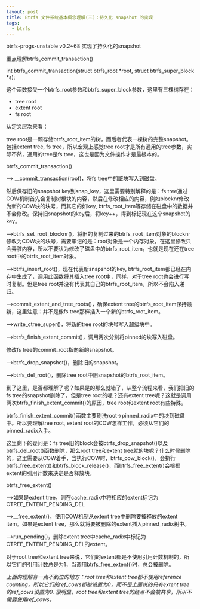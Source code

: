 ```yaml
---
layout: post
title: Btrfs 文件系统基本概念理解(三)：持久化 snapshot 的实现
tags:
  - btrfs
---
```


btrfs-progs-unstable v0.2~68 实现了持久化的snapshot

重点理解btrfs_commit_transaction()

int btrfs_commit_transaction(struct btrfs_root *root, struct btrfs_super_block *s);

这个函数接受一个btrfs_root参数和btrfs_super_block参数，这里有三棵树存在：
- tree root
- extent root
- fs root

从定义层次来看：

tree root是一颗存储btrfs_root_item的树，而后者代表一棵树的完整snapshot。包括extent tree, fs tree，所以宏观上感觉tree root才是所有通用的tree参数，实际不然，通用的tree是fs tree，这也是因为文件操作才是最根本的。

btrfs_commit_transaction()

--> __commit_transaction(root)，将fs tree中的脏块写入到磁盘。

然后保存旧的snapshot key到snap_key，这里需要特别解释的是：fs tree通过COW机制首先会复制树根块的内容，然后在修改相应的内容，例如blocknr修改为新的COW块的块号，而其它的如key, btrfs_root_item等存储在磁盘中的数据并不会修改。保持旧snapshot的key后，将key++，得到标记现在这个snapshot的key。

-->btrfs_set_root_blocknr()，将旧的复制过来的btrfs_root_item对象的blocknr修改为COW块的块号，需要牢记的是：root对象是一个内存对象，在这里修改只会弄脏内存，所以不要认为修改了磁盘中的btrfs_root_item，也就是现在还在tree root中的btrfs_root_item对象。

-->btrfs_insert_root()，现在代表新snapshot的key, btrfs_root_item都已经在内存中生成了，调用此函数将其插入tree root中，同样，对于tree root也会进行写时复制。但是tree root并没有代表其自己的btrfs_root_item，所以不会陷入递归。

-->commit_extent_and_tree_roots()，确保extent tree的btrfs_root_item保持最新，这里注意：并不是像fs tree那样插入一个新的btrfs_root_item。

-->write_ctree_super()，将新的tree root的块号写入超级块中。

-->btrfs_finish_extent_commit()，调用两次分别将pinned的块写入磁盘。

修改fs tree的commit_root指向新的snapshot。

-->btrfs_drop_snapshot()，删除旧的snapshot。

-->btrfs_del_root()，删除tree root中旧snapshot的btrfs_root_item。

到了这里，是否都理解了呢？如果是的那么就错了，从整个流程来看，我们把旧的fs tree的snapshot删除了，但是tree root的呢？还有extent tree呢？这就是调用两次btrfs_finish_extent_commit()的原因，tree root和extent root有些特殊。

btrfs_finish_extent_commit()函数主要刷洗root->pinned_radix中的块到磁盘中。所以要理解tree root, extent root的COW怎样工作，必须从它们的pinned_radix入手。

这里剩下的疑问是：fs tree旧的block会被btrfs_drop_snapshot()以及btrfs_del_root()函数删除，那么root tree和extent tree就的块呢？什么时候删除的，这里需要从COW着手，当执行COW时，btrfs_cow_block()，会执行btrfs_free_extent()和btrfs_block_release()，而btrfs_free_extent()会根据extent的引用计数来决定是否释放块，

btrfs_free_extent()

-->如果是extent tree，则在cache_radix中将相应的extent标记为CTREE_ENTENT_PENDING_DEL

-->__free_extent()，使用COW机制从extent tree中删除要被释放的extent item。如果是extent tree，那么就将要被删除的extent插入pinned_radix树中。

-->run_pending()，删除extent tree中cache_radix中标记为CTREE_ENTENT_PENDING_DEL的extent。

对于root tree和extent tree来说，它们的extent都是不使用引用计数机制的，所以它们的引用计数总是为1，当调用btrfs_free_extent()时，总会被删除。

*上面的理解有一点不到位的地方：root tree和extent tree都不使用reference counting，所以它们的ref_cows都被设置为0，而不是上面说的只有extent tree的ref_cows设置为0. 很明显，root tree和extent tree的结点不会被共享，所以不需要使用ref_cows。* 
